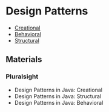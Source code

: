 # Design Patterns
* [Creational](creational)
* [Behavioral](behavioral)
* [Structural](structural)

## Materials
### Pluralsight
* Design Patterns in Java: Creational
* Design Patterns in Java: Structural
* Design Patterns in Java: Behavioral